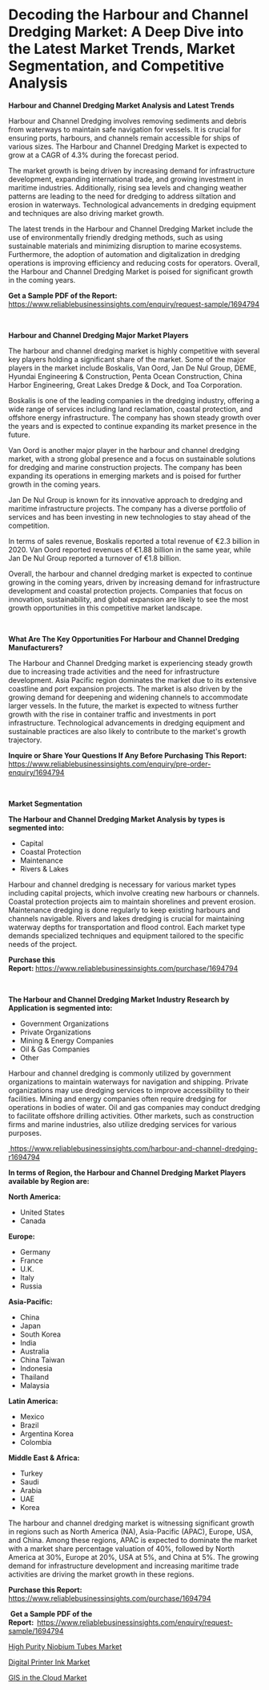 <p><h1>Decoding the Harbour and Channel Dredging Market: A Deep Dive into the Latest Market Trends, Market Segmentation, and Competitive Analysis</h1></p><p><strong>Harbour and Channel Dredging Market Analysis and Latest Trends</strong></p>
<p><p>Harbour and Channel Dredging involves removing sediments and debris from waterways to maintain safe navigation for vessels. It is crucial for ensuring ports, harbours, and channels remain accessible for ships of various sizes. The Harbour and Channel Dredging Market is expected to grow at a CAGR of 4.3% during the forecast period. </p><p>The market growth is being driven by increasing demand for infrastructure development, expanding international trade, and growing investment in maritime industries. Additionally, rising sea levels and changing weather patterns are leading to the need for dredging to address siltation and erosion in waterways. Technological advancements in dredging equipment and techniques are also driving market growth.</p><p>The latest trends in the Harbour and Channel Dredging Market include the use of environmentally friendly dredging methods, such as using sustainable materials and minimizing disruption to marine ecosystems. Furthermore, the adoption of automation and digitalization in dredging operations is improving efficiency and reducing costs for operators. Overall, the Harbour and Channel Dredging Market is poised for significant growth in the coming years.</p></p>
<p><strong>Get a Sample PDF of the Report:&nbsp;</strong> <a href="https://www.reliablebusinessinsights.com/enquiry/request-sample/1694794">https://www.reliablebusinessinsights.com/enquiry/request-sample/1694794</a></p>
<p>&nbsp;</p>
<p><strong>Harbour and Channel Dredging Major Market Players</strong></p>
<p><p>The harbour and channel dredging market is highly competitive with several key players holding a significant share of the market. Some of the major players in the market include Boskalis, Van Oord, Jan De Nul Group, DEME, Hyundai Engineering & Construction, Penta Ocean Construction, China Harbor Engineering, Great Lakes Dredge & Dock, and Toa Corporation.</p><p>Boskalis is one of the leading companies in the dredging industry, offering a wide range of services including land reclamation, coastal protection, and offshore energy infrastructure. The company has shown steady growth over the years and is expected to continue expanding its market presence in the future.</p><p>Van Oord is another major player in the harbour and channel dredging market, with a strong global presence and a focus on sustainable solutions for dredging and marine construction projects. The company has been expanding its operations in emerging markets and is poised for further growth in the coming years.</p><p>Jan De Nul Group is known for its innovative approach to dredging and maritime infrastructure projects. The company has a diverse portfolio of services and has been investing in new technologies to stay ahead of the competition.</p><p>In terms of sales revenue, Boskalis reported a total revenue of €2.3 billion in 2020. Van Oord reported revenues of €1.88 billion in the same year, while Jan De Nul Group reported a turnover of €1.8 billion.</p><p>Overall, the harbour and channel dredging market is expected to continue growing in the coming years, driven by increasing demand for infrastructure development and coastal protection projects. Companies that focus on innovation, sustainability, and global expansion are likely to see the most growth opportunities in this competitive market landscape.</p></p>
<p>&nbsp;</p>
<p><strong>What Are The Key Opportunities For Harbour and Channel Dredging Manufacturers?</strong></p>
<p><p>The Harbour and Channel Dredging market is experiencing steady growth due to increasing trade activities and the need for infrastructure development. Asia Pacific region dominates the market due to its extensive coastline and port expansion projects. The market is also driven by the growing demand for deepening and widening channels to accommodate larger vessels. In the future, the market is expected to witness further growth with the rise in container traffic and investments in port infrastructure. Technological advancements in dredging equipment and sustainable practices are also likely to contribute to the market's growth trajectory.</p></p>
<p><strong>Inquire or Share Your Questions If Any Before Purchasing This Report:</strong> <a href="https://www.reliablebusinessinsights.com/enquiry/pre-order-enquiry/1694794">https://www.reliablebusinessinsights.com/enquiry/pre-order-enquiry/1694794</a></p>
<p>&nbsp;</p>
<p><strong>Market Segmentation</strong></p>
<p><strong>The Harbour and Channel Dredging Market Analysis by types is segmented into:</strong></p>
<p><ul><li>Capital</li><li>Coastal Protection</li><li>Maintenance</li><li>Rivers & Lakes</li></ul></p>
<p><p>Harbour and channel dredging is necessary for various market types including capital projects, which involve creating new harbours or channels. Coastal protection projects aim to maintain shorelines and prevent erosion. Maintenance dredging is done regularly to keep existing harbours and channels navigable. Rivers and lakes dredging is crucial for maintaining waterway depths for transportation and flood control. Each market type demands specialized techniques and equipment tailored to the specific needs of the project.</p></p>
<p><strong>Purchase this Report:&nbsp;</strong><a href="https://www.reliablebusinessinsights.com/purchase/1694794">https://www.reliablebusinessinsights.com/purchase/1694794</a></p>
<p>&nbsp;</p>
<p><strong>The Harbour and Channel Dredging Market Industry Research by Application is segmented into:</strong></p>
<p><ul><li>Government Organizations</li><li>Private Organizations</li><li>Mining & Energy Companies</li><li>Oil & Gas Companies</li><li>Other</li></ul></p>
<p><p>Harbour and channel dredging is commonly utilized by government organizations to maintain waterways for navigation and shipping. Private organizations may use dredging services to improve accessibility to their facilities. Mining and energy companies often require dredging for operations in bodies of water. Oil and gas companies may conduct dredging to facilitate offshore drilling activities. Other markets, such as construction firms and marine industries, also utilize dredging services for various purposes.</p></p>
<p><a href="https://www.reliablebusinessinsights.com/harbour-and-channel-dredging-r1694794">&nbsp;https://www.reliablebusinessinsights.com/harbour-and-channel-dredging-r1694794</a></p>
<p><strong>In terms of Region, the Harbour and Channel Dredging Market Players available by Region are:</strong></p>
<p>
    <p> <strong> North America: </strong>
        <ul>
            <li>United States</li>
            <li>Canada</li>
        </ul>
        </p> 
    <p> <strong> Europe: </strong>
        <ul>
            <li>Germany</li>
            <li>France</li>
            <li>U.K.</li>
            <li>Italy</li>
            <li>Russia</li>
        </ul>
        </p> 
    <p> <strong> Asia-Pacific: </strong>
        <ul>
            <li>China</li>
            <li>Japan</li>
            <li>South Korea</li>
            <li>India</li>
            <li>Australia</li>
            <li>China Taiwan</li>
            <li>Indonesia</li>
            <li>Thailand</li>
            <li>Malaysia</li>
        </ul>
        </p> 
    <p> <strong> Latin America: </strong>
        <ul>
            <li>Mexico</li>
            <li>Brazil</li>
            <li>Argentina Korea</li>
            <li>Colombia</li>
        </ul>
        </p> 
    <p> <strong> Middle East & Africa: </strong>
        <ul>
            <li>Turkey</li>
            <li>Saudi</li>
            <li>Arabia</li>
            <li>UAE</li>
            <li>Korea</li>
        </ul>
    </p>
    </p>
<p><p>The harbour and channel dredging market is witnessing significant growth in regions such as North America (NA), Asia-Pacific (APAC), Europe, USA, and China. Among these regions, APAC is expected to dominate the market with a market share percentage valuation of 40%, followed by North America at 30%, Europe at 20%, USA at 5%, and China at 5%. The growing demand for infrastructure development and increasing maritime trade activities are driving the market growth in these regions.</p></p>
<p><strong>Purchase this Report: </strong><a href="https://www.reliablebusinessinsights.com/purchase/1694794">https://www.reliablebusinessinsights.com/purchase/1694794</a></p>
<p>&nbsp;<strong>Get a Sample PDF of the Report:&nbsp;&nbsp;</strong><a href="https://www.reliablebusinessinsights.com/enquiry/request-sample/1694794">https://www.reliablebusinessinsights.com/enquiry/request-sample/1694794</a></p>
<p><strong></strong></p>
<p><p><a href="https://medium.com/@richard_ellings/market-forecast-global-high-purity-niobium-tubes-trends-and-impact-analysis-2024-2031-by-72eb0fe1984d">High Purity Niobium Tubes Market</a></p><p><a href="https://github.com/natoshajacobsk698/Market-Research-Report-List-1/blob/main/digital-printer-ink-market.md">Digital Printer Ink Market</a></p><p><a href="https://medium.com/@tankuser238_5568/global-gis-in-the-cloud-market-size-is-expected-to-reach-at-a-cagr-of-9-5-6b45bcd620fc">GIS in the Cloud Market</a></p></p>